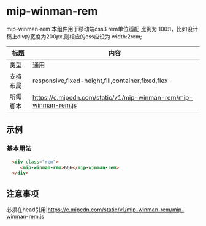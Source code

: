 # mip-winman-rem

mip-winman-rem 本组件用于移动端css3 rem单位适配 比例为 100:1，比如设计稿上div的宽度为200px,则相应的css应设为 width:2rem;

标题|内容
----|----
类型|通用
支持布局|responsive,fixed-height,fill,container,fixed,flex
所需脚本|https://c.mipcdn.com/static/v1/mip-winman-rem/mip-winman-rem.js

## 示例
<style mip-custom>
    /* 自定义样式 */
   	.rem{
    		width: 7.5rem;
    		height: 3rem;
    		line-height: 3rem;
    		background-color: #0000FF;
    		color: #fff;
    		text-align: center;
    		font-size: 0.2rem;
    		margin: 20% auto;
    	}
</style>

### 基本用法
```html
  <div class="rem">
 	 <mip-winman-rem>666</mip-winman-rem>
  </div>
```
## 注意事项
必须在head引用|https://c.mipcdn.com/static/v1/mip-winman-rem/mip-winman-rem.js
